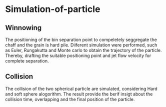 # Simulation-of-particle

## Winnowing

The positioning of the bin separation point to compeletely seggregate the chaff and the grain is hard pile. Diiferent simulation were performed, such as Euler, Rungakutta and Monte carlo to obtain the trajectory of the particle. Thereby,  drafting the suitable positioning point and jet flow velocity for complete separation.

## Collision

The collision of the two spherical particle are simulated, considering Hard and soft sphere alogorithm. The result provide the berif insigt about the collision time, overlapping and the final position of the particle.  

